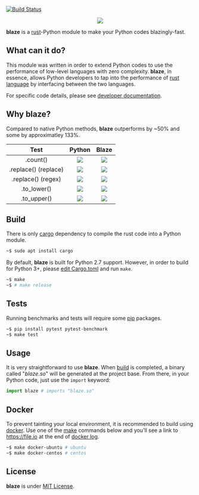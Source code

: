[![Build Status](https://travis-ci.org/initbar/blaze.svg?branch=master)](https://travis-ci.org/initbar/blaze)
<p align="center">
  <img src="https://raw.githubusercontent.com/initbar/blaze/docs/logo.png">
</p>

**blaze** is a [rust](https://www.rust-lang.org)-Python module to make your Python codes blazingly-fast.

## What can it do?

This module was written in order to extend Python codes to use the performance of low-level languages with zero complexity. **blaze**, in essence, allows Python developers to tap into the performance of [rust language](https://www.rust-lang.org) by interfacing between the two languages.

For specific code details, please see [developer documentation](#).

## Why **blaze**?

Compared to native Python methods, **blaze** outperforms by ~50% and some by approximatley 133%.

| **Test** | **Python** | **Blaze** |
|:--------:|:----------:|:---------:|
| .count() | ![](https://raw.githubusercontent.com/initbar/blaze/docs/benchmark/python/count.png) | ![](https://raw.githubusercontent.com/initbar/blaze/docs/benchmark/rust/count.png) |
| .replace() (replace) | ![](https://raw.githubusercontent.com/initbar/blaze/docs/benchmark/python/replace.png) | ![](https://raw.githubusercontent.com/initbar/blaze/docs/benchmark/rust/replace.png) |
| .replace() (regex) | ![](https://raw.githubusercontent.com/initbar/blaze/docs/benchmark/python/regex.png) | ![](https://raw.githubusercontent.com/initbar/blaze/docs/benchmark/rust/regex.png) |
| .to_lower() | ![](https://raw.githubusercontent.com/initbar/blaze/docs/benchmark/python/lowercase.png) | ![](https://raw.githubusercontent.com/initbar/blaze/docs/benchmark/rust/lowercase.png) |
| .to_upper() | ![](https://raw.githubusercontent.com/initbar/blaze/docs/benchmark/python/uppercase.png) | ![](https://raw.githubusercontent.com/initbar/blaze/docs/benchmark/rust/uppercase.png) |

## Build

There is only [cargo](https://github.com/rust-lang/cargo) dependency to compile the rust code into a Python module.

```bash
~$ sudo apt install cargo
```

By default, **blaze** is built for Python 2.7 support. However, in order to build for Python 3+, please [edit Cargo.toml](./src/Cargo.toml) and run `make`.

```bash
~$ make
~$ # make release
```

## Tests

Running benchmarks and tests will require some [pip](https://github.com/pypa/pip) packages.

```bash
~$ pip install pytest pytest-benchmark
~$ make test
```

## Usage

It is very straightforward to use **blaze**. When [build](#build) is completed, a binary called "*blaze.so*" will be generated at the project base. From there, in your Python code, just use the `import` keyword:

```python
import blaze # imports "blaze.so"
```

## Docker

To prevent tainting your local environment, it is recommended to build using [docker](https://www.docker.com). Use one of the [make](https://github.com/initbar/blaze/blob/master/Makefile) commands below and you'll see a link to https://file.io at the end of [docker log](https://docs.docker.com/engine/reference/commandline/logs).

```bash
~$ make docker-ubuntu # ubuntu
~$ make docker-centos # centos
```

## License

**blaze** is under [MIT License](./LICENSE.md).
